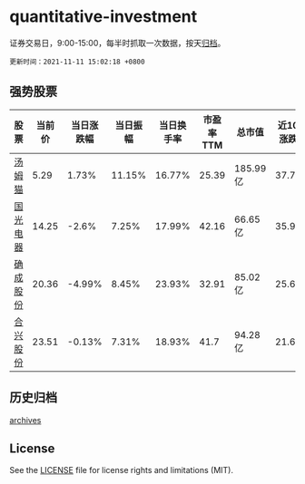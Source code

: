 # quantitative-investment

证券交易日，9:00-15:00，每半时抓取一次数据，按天[归档](archives)。

`更新时间：2021-11-11 15:02:18 +0800`

## 强势股票

|股票|当前价|当日涨跌幅|当日振幅|当日换手率|市盈率TTM|总市值|近10日涨跌幅|
|----|----|----|----|----|----|----|----|
|[汤姆猫](https://xueqiu.com/S/SZ300459)|5.29|1.73%|11.15%|16.77%|25.39|185.99亿|37.76%|
|[国光电器](https://xueqiu.com/S/SZ002045)|14.25|-2.6%|7.25%|17.99%|42.16|66.65亿|35.97%|
|[确成股份](https://xueqiu.com/S/SH605183)|20.36|-4.99%|8.45%|23.93%|32.91|85.02亿|25.68%|
|[合兴股份](https://xueqiu.com/S/SH605005)|23.51|-0.13%|7.31%|18.93%|41.7|94.28亿|21.62%|

## 历史归档

[archives](archives)

## License

See the [LICENSE](LICENSE) file for license rights and limitations (MIT).